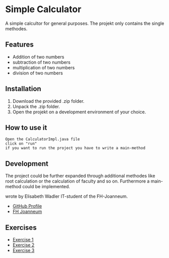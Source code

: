 # Simple Calculator
A simple calcultor for general purposes. The projekt only contains the single methodes.

## Features

- Addition of two numbers
- subtraction of two numbers
- multiplication of two numbers
- division of two numbers

## Installation

1. Download the provided .zip folder.
2. Unpack the .zip folder.
3. Open the projekt on a development environment of your choice. 

## How to use it
```
Open the CalculatorImpl.java file
click on "run"
if you want to run the project you have to write a main-method
```

## Development

The project could be further expanded through additional methodes like root calculation or the calculation of faculty and so on. 
Furthermore a main-method could be implemented.

wrote by Elisabeth Wadler IT-student of the FH-Joanneum.
- [GitHub Profile](https://github.com/elliwadler)
- [FH Joanneum](https://www.fh-joanneum.at/)

## Exercises
- [Exercise 1](exercise1.md) 
- [Exercise 2](exercise2.md)
- [Exercise 3](exercise3.md)

